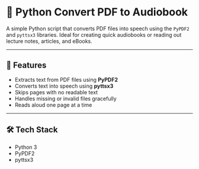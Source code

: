 # 📖 Python Convert PDF to Audiobook

A simple Python script that converts PDF files into speech using the `PyPDF2` and `pyttsx3` libraries. Ideal for creating quick audiobooks or reading out lecture notes, articles, and eBooks.

---

## 🔧 Features

- Extracts text from PDF files using **PyPDF2**
- Converts text into speech using **pyttsx3**
- Skips pages with no readable text
- Handles missing or invalid files gracefully
- Reads aloud one page at a time

---

## 🛠️ Tech Stack

- Python 3
- PyPDF2
- pyttsx3

